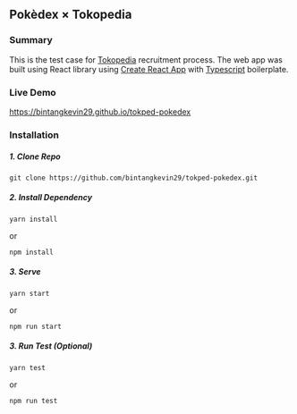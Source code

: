## Pokèdex × Tokopedia

### Summary

This is the test case for [Tokopedia](https://www.tokopedia.com/) recruitment process. The web app was built using React library using [Create React App](https://github.com/facebook/create-react-app) with [Typescript](https://www.typescriptlang.org/) boilerplate.

### Live Demo

https://bintangkevin29.github.io/tokped-pokedex

### Installation

##### 1. Clone Repo

    git clone https://github.com/bintangkevin29/tokped-pokedex.git

##### 2. Install Dependency

    yarn install

or

    npm install

##### 3. Serve

    yarn start

or

    npm run start

##### 3. Run Test (Optional)

    yarn test

or

    npm run test

